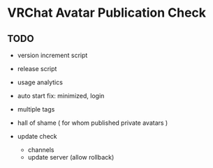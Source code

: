 # VRChat Avatar Publication Check

## TODO

- version increment script
- release script

- usage analytics
- auto start fix: minimized, login

- multiple tags
- hall of shame ( for whom published private avatars )
- update check
  - channels
  - update server (allow rollback)
